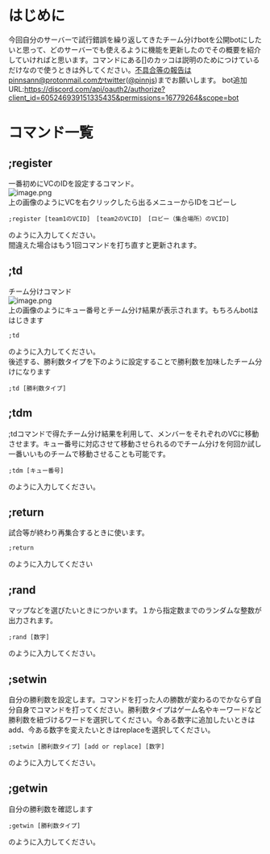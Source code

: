 # はじめに
今回自分のサーバーで試行錯誤を繰り返してきたチーム分けbotを公開botにしたいと思って、どのサーバーでも使えるように機能を更新したのでその概要を紹介していければと思います。コマンドにある[]のカッコは説明のためにつけているだけなので使うときは外してください。不具合等の報告はpinnsann@protonmail.comかtwitter([@pinnjs](https://twitter.com/pinnjs))までお願いします。
bot追加URL:https://discord.com/api/oauth2/authorize?client_id=605246939151335435&permissions=16779264&scope=bot
# コマンド一覧
## ;register
一番初めにVCのIDを設定するコマンド。<br>
![image.png](https://qiita-image-store.s3.ap-northeast-1.amazonaws.com/0/697761/dbc61ccf-66b4-2caf-d89c-eb616dad2c3e.png)<br>
上の画像のようにVCを右クリックしたら出るメニューからIDをコピーし<br>
```
;register [team1のVCID]　[team2のVCID]　[ロビー（集合場所）のVCID]
```
のように入力してください。<br>
間違えた場合はもう1回コマンドを打ち直すと更新されます。<br>
## ;td
チーム分けコマンド<br>
![image.png](https://qiita-image-store.s3.ap-northeast-1.amazonaws.com/0/697761/651f476e-ceef-69c4-3453-97d70bbfb0d6.png)<br>
上の画像のようにキュー番号とチーム分け結果が表示されます。もちろんbotははじきます<br>
```
;td 
```
のように入力してください。<br>
後述する、勝利数タイプを下のように設定することで勝利数を加味したチーム分けになります
```
;td [勝利数タイプ]
```
## ;tdm
;tdコマンドで得たチーム分け結果を利用して、メンバーをそれぞれのVCに移動させます。キュー番号に対応させて移動させられるのでチーム分けを何回か試し一番いいものチームで移動させることも可能です。
```
;tdm [キュー番号]
```
のように入力してください。

## ;return
試合等が終わり再集合するときに使います。
```
;return
```
のように入力してください

## ;rand
マップなどを選びたいときにつかいます。１から指定数までのランダムな整数が出力されます。
```
;rand [数字]
```
のように入力してください。

## ;setwin
自分の勝利数を設定します。コマンドを打った人の勝数が変わるのでかならず自分自身でコマンドを打ってください。勝利数タイプはゲーム名やキーワードなど勝利数を紐づけるワードを選択してください。今ある数字に追加したいときはadd、今ある数字を変えたいときはreplaceを選択してください。
```
;setwin [勝利数タイプ] [add or replace] [数字]
```
のように入力してください。
## ;getwin
自分の勝利数を確認します
```
;getwin [勝利数タイプ]
```
のように入力してください。
